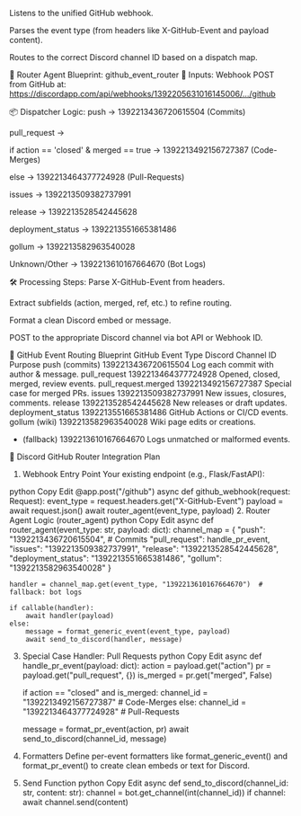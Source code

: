 Listens to the unified GitHub webhook.

Parses the event type (from headers like X-GitHub-Event and payload content).

Routes to the correct Discord channel ID based on a dispatch map.

🧠 Router Agent Blueprint: github_event_router
🧩 Inputs:
Webhook POST from GitHub at:
https://discordapp.com/api/webhooks/1392205631016145006/.../github

📦 Dispatcher Logic:
push → 1392213436720615504 (Commits)

pull_request →

if action == 'closed' & merged == true → 1392213492156727387 (Code-Merges)

else → 1392213464377724928 (Pull-Requests)

issues → 1392213509382737991

release → 1392213528542445628

deployment_status → 1392213551665381486

gollum → 1392213582963540028

Unknown/Other → 1392213610167664670 (Bot Logs)

🛠️ Processing Steps:
Parse X-GitHub-Event from headers.

Extract subfields (action, merged, ref, etc.) to refine routing.

Format a clean Discord embed or message.

POST to the appropriate Discord channel via bot API or Webhook ID.

📡 GitHub Event Routing Blueprint
GitHub Event Type	Discord Channel ID	Purpose
push (commits)	1392213436720615504	Log each commit with author & message.
pull_request	1392213464377724928	Opened, closed, merged, review events.
pull_request.merged	1392213492156727387	Special case for merged PRs.
issues	1392213509382737991	New issues, closures, comments.
release	1392213528542445628	New releases or draft updates.
deployment_status	1392213551665381486	GitHub Actions or CI/CD events.
gollum (wiki)	1392213582963540028	Wiki page edits or creations.
* (fallback)	1392213610167664670	Logs unmatched or malformed events.

🧱 Discord GitHub Router Integration Plan
1. Webhook Entry Point
Your existing endpoint (e.g., Flask/FastAPI):

python
Copy
Edit
@app.post("/github")
async def github_webhook(request: Request):
    event_type = request.headers.get("X-GitHub-Event")
    payload = await request.json()
    await router_agent(event_type, payload)
2. Router Agent Logic (router_agent)
   python
   Copy
   Edit
   async def router_agent(event_type: str, payload: dict):
    channel_map = {
        "push": "1392213436720615504",  # Commits
        "pull_request": handle_pr_event,
        "issues": "1392213509382737991",
        "release": "1392213528542445628",
        "deployment_status": "1392213551665381486",
        "gollum": "1392213582963540028"
    }

    handler = channel_map.get(event_type, "1392213610167664670")  # fallback: bot logs

    if callable(handler):
        await handler(payload)
    else:
        message = format_generic_event(event_type, payload)
        await send_to_discord(handler, message)
3. Special Case Handler: Pull Requests
   python
   Copy
   Edit
   async def handle_pr_event(payload: dict):
    action = payload.get("action")
    pr = payload.get("pull_request", {})
    is_merged = pr.get("merged", False)

    if action == "closed" and is_merged:
        channel_id = "1392213492156727387"  # Code-Merges
    else:
        channel_id = "1392213464377724928"  # Pull-Requests

    message = format_pr_event(action, pr)
    await send_to_discord(channel_id, message)
4. Formatters
Define per-event formatters like format_generic_event() and format_pr_event() to create clean embeds or text for Discord.

5. Send Function
   python
   Copy
   Edit
   async def send_to_discord(channel_id: str, content: str):
    channel = bot.get_channel(int(channel_id))
    if channel:
        await channel.send(content)
